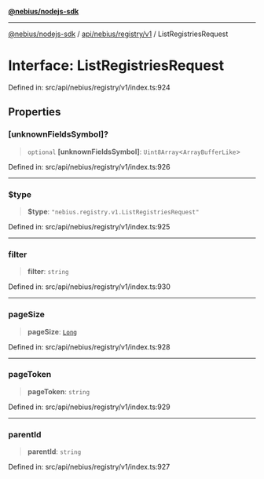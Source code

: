 [**@nebius/nodejs-sdk**](../../../../../README.md)

---

[@nebius/nodejs-sdk](../../../../../README.md) / [api/nebius/registry/v1](../README.md) / ListRegistriesRequest

# Interface: ListRegistriesRequest

Defined in: src/api/nebius/registry/v1/index.ts:924

## Properties

### \[unknownFieldsSymbol\]?

> `optional` **\[unknownFieldsSymbol\]**: `Uint8Array`\<`ArrayBufferLike`\>

Defined in: src/api/nebius/registry/v1/index.ts:926

---

### $type

> **$type**: `"nebius.registry.v1.ListRegistriesRequest"`

Defined in: src/api/nebius/registry/v1/index.ts:925

---

### filter

> **filter**: `string`

Defined in: src/api/nebius/registry/v1/index.ts:930

---

### pageSize

> **pageSize**: [`Long`](../../../../../runtime/protos/core/classes/Long.md)

Defined in: src/api/nebius/registry/v1/index.ts:928

---

### pageToken

> **pageToken**: `string`

Defined in: src/api/nebius/registry/v1/index.ts:929

---

### parentId

> **parentId**: `string`

Defined in: src/api/nebius/registry/v1/index.ts:927

